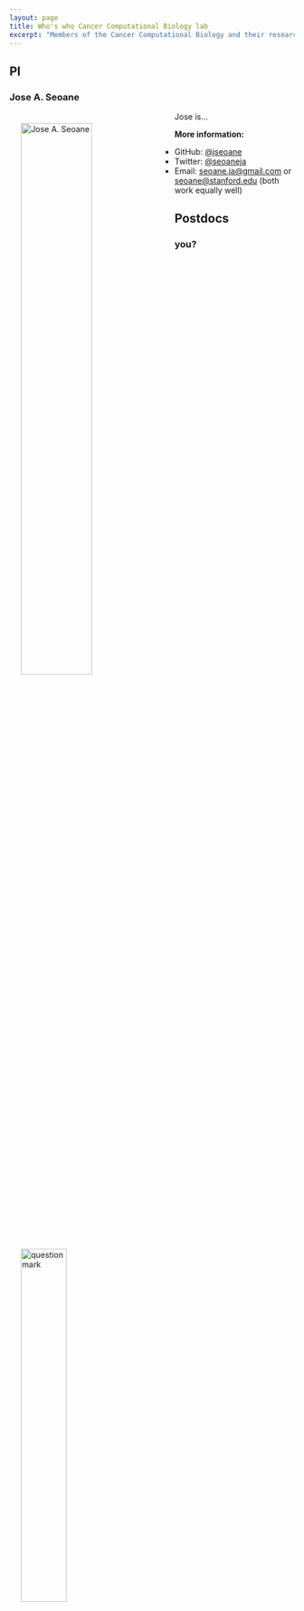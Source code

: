 ```yaml
---
layout: page
title: Who's who Cancer Computational Biology lab
excerpt: "Members of the Cancer Computational Biology and their research interests."
---
```


## PI

### Jose A. Seoane

<img src="/images/soenae.jpg" alt="Jose A. Seoane" width="50%" align="left" hspace="20" vspace="20">

Jose is...

__More information:__
* GitHub: [@jseoane](https://github.com/jseoane)
* Twitter: [@seoaneja](https://twitter.com/seoaneja)
* Email: [seoane.ja@gmail.com](mailto:seoane.ja@gmail.com) or [seoane@stanford.edu](mailto:seoane@stanford.edu) (both work equally well)

## Postdocs

### you?

<img src="/images/question.jpg" alt="question mark" width="40%" align="left" hspace="20" vspace="20">


